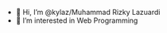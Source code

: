 - 👋 Hi, I’m @kylaz/Muhammad Rizky Lazuardi
- 👀 I’m interested in Web Programming


<!-- - 🌱 I’m currently learning Javascript, NodeJS, ReactJS, Laravel and etc -->
<!-- - 💞️ I’m looking to collaborate on ... -->
<!-- - 📫 How to reach me ... -->

<!---
kylaz/kylaz is a ✨ special ✨ repository because its `README.md` (this file) appears on your GitHub profile.
You can click the Preview link to take a look at your changes.
--->
